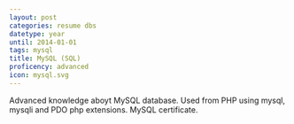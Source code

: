 ```yaml
---
layout: post
categories: resume dbs
datetype: year
until: 2014-01-01
tags: mysql
title: MySQL (SQL)
proficency: advanced
icon: mysql.svg
---
```


Advanced knowledge aboyt MySQL database.
Used from PHP using mysql, mysqli and PDO php extensions.
MySQL certificate.
